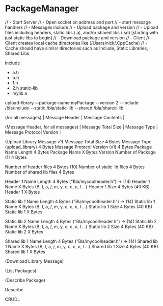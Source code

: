 # PackageManager

// - Start Server
//   - Open socket on address and port
//   - start message handlers
// - Messages include
//   - Upload package and version
//     - Upload files including headers, static libs (.a), and/or shared libs (.so) [starting with just static libs to begin]
//   - Download package and version
// - Client
//   - Client creates local cache directories like (/Users/nick/.CppCache)
//   - Cache should have similar directories such as Include, Static Libraries, Shared Libs


include
  - a.h
  - b.h
  - 1.h
  - 2.h
static-lib
  - mylib.a

upload-library --package-name myPackage --version 2 --include /bla/include --static /bla/static-lib --shared /bla/shared-lib

(for all messages)
| Message Header | Message Contents | 

(Message Header, for all messages)
| Message Total Size | Message Type | Message Protocol Version |

(Upload Library Message v1)
Message Total Size                  4 Bytes 
Message Type (upload_library)       4 Bytes 
Message Protocol Version (v1)       4 Bytes 
Package Name Length                 4 Bytes
Package Name                        X Bytes
Version Number of Package (1)       4 Bytes 

Number of header files              4 Bytes (10)
Number of static lib files          4 Bytes 
Number of shared lib files          4 Bytes 

Header 1 Name Length                4 Bytes ("Bla/mycoolheader.h") -> (14)
Header 1 Name                       X Bytes (B, l, a, /, m, y, c, o, o, l ...)
Header 1 Size                       4 Bytes (40 KB)
Header 1                            X Bytes 

Static lib 1 Name Length                4 Bytes ("Bla/mycoolheader.h") -> (14)
Static lib 1 Name                       X Bytes (B, l, a, /, m, y, c, o, o, l ...)
Static lib 1 Size                       4 Bytes (40 KB)
Static lib 1                            X Bytes 

Static lib 2 Name Length                4 Bytes ("Bla/mycoolheader.h") -> (14)
Static lib 2 Name                       X Bytes (B, l, a, /, m, y, c, o, o, l ...)
Static lib 2 Size                       4 Bytes (40 KB)
Static lib 2                            X Bytes 

Shared lib 1 Name Length                4 Bytes ("Bla/mycoolheader.h") -> (14)
Shared lib 1 Name                       X Bytes (B, l, a, /, m, y, c, o, o, l ...)
Shared lib 1 Size                       4 Bytes (40 KB)
Shared lib 1                            X Bytes 


(Download Library Message)

(List Packages)

(Describe Package)

Describe

CRUDL

